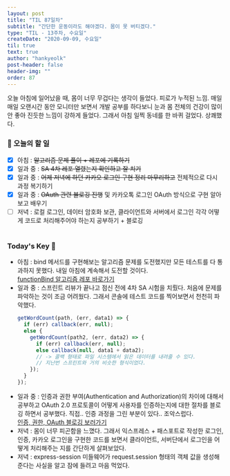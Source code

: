 ```yaml
---
layout: post
title: "TIL 87일차"
subtitle: "간단한 운동이라도 해야겠다. 몸이 못 버티겠다."
type: "TIL - 13주차, 수요일"
createDate: "2020-09-09, 수요일"
til: true
text: true
author: "hankyeolk"
post-header: false
header-img: ""
order: 87
---
```


오늘 아침에 일어났을 때, 몸이 너무 무겁다는 생각이 들었다. 피로가 누적된 느낌. 매일매일 오랜시간 동안 모니터만 보면서 개발 공부를 하다보니 눈과 몸 전체의 건강이 많이 안 좋아 진듯한 느낌이 강하게 들었다. 그래서 아침 일찍 동네를 한 바퀴 걸었다. 상쾌했다.
<br>

### 📅 오늘의 할 일

- [x] 아침 : ~~알고리즘 문제 풀이 + 레포에 기록하기~~ <br>
- [x] 일과 중 : ~~SA 4차 레포 열렸는지 확인하고 잘 치기~~ <br>
- [x] 일과 중 : ~~어제 저녁에 하던 카카오 로그인 구현 정리 마무리하고~~ 전체적으로 다시 과정 복기하기 <br>
- [x] 일과 중 : ~~OAuth 관련 블로깅 진행~~ 및 카카오톡 로그인 OAuth 방식으로 구현 알아보고 배우기 <br>
- [ ] 저녁 : 로컬 로그인, 데이터 암호화 보관, 클라이언트와 서버에서 로그인 각각 어떻게 코드로 처리해주어야 하는지 공부하기 + 블로깅 <br>
      <br>

### Today's Key 🦄

- 아침 : bind 메서드를 구현해보는 알고리즘 문제를 도전했지만 모든 테스트를 다 통과하지 못했다. 내일 아침에 계속해서 도전할 것이다. <br>
  [functionBind 알고리즘 레포 바로가기](https://github.com/hankyeolk/javascript-algorithm-repo/tree/master/algorithm/38_functionBind)
- 일과 중 : 스프린트 리뷰가 끝나고 점신 전에 4차 SA 시험을 치뤘다. 처음에 문제를 파악하는 것이 조금 어려웠다. 그래서 콘솔에 테스트 코드를 찍어보면서 천천히 파악했다. <br>
  ```js
  getWordCount(path, (err, data1) => {
    if (err) callback(err, null);
    else {
      getWordCount(path2, (err, data2) => {
        if (err) callback(err, null);
        else callback(null, data1 + data2);
        // -> 콜백 형태로 파일 시스템에서 읽은 데이터를 내려줄 수 있다.
        // 지난번 스프린트와 거의 비슷한 형식이었다.
      });
    }
  });
  ```
- 일과 중 : 인증과 권한 부여(Authentication and Authorization)의 차이에 대해서 공부하고 OAuth 2.0 프로토콜이 어떻게 사용자를 인증하는지에 대한 절차를 블로깅 하면서 공부했다. 직접.. 인증 과정을 그린 부분이 있다.. 조악스럽다. <br>
  [인증, 권한, OAuth 블로깅 보러가기](https://www.notion.so/ddovblek/OAuth-2-25cdcb464f884ad28a49bee2864bc2c3)
- 저녁 : 몸이 너무 피곤함을 느꼈다. 그래서 익스프레스 + 패스포트로 작성한 로그인, 인증, 카카오 로그인을 구현한 코드를 보면서 클라이언트, 서버단에서 로그인을 어떻게 처리해주는 지를 간단하게 살펴보았다.
- 저녁 : express-session 미들웨어가 request.session 형태의 객체 값을 생성해준다는 사실을 알고 잠에 들려고 마음 먹었다.
